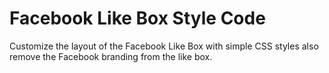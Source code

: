 Facebook Like Box Style Code
============================

Customize the layout of the Facebook Like Box with simple CSS styles also remove the Facebook branding from the like box.
